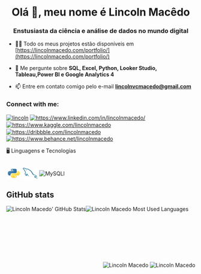 <h1 align="center">Olá 👋, meu nome é Lincoln Macêdo</h1>
<h3 align="center">Enstusiasta da ciência e análise de dados no mundo digital</h3>

- 👨‍💻 Todo os meus projetos estão disponíveis em [https://lincolnmacedo.com/portfolio/](https://lincolnmacedo.com/portfolio/)

- 💬 Me pergunte sobre **SQL, Excel, Python, Looker Studio, Tableau,Power BI e Google Analytics 4**

- 📫 Entre em contato comigo pelo e-mail **lincolnvcmacedo@gmail.com**


<h3 align="left">Connect with me:</h3>
<p align="left">
<a href="https://twitter.com/lincoln" target="blank"><img align="center" src="https://raw.githubusercontent.com/rahuldkjain/github-profile-readme-generator/master/src/images/icons/Social/twitter.svg" alt="lincoln" height="30" width="40" /></a>
<a href="https://linkedin.com/in/https://www.linkedin.com/in/lincolnmacedo/" target="blank"><img align="center" src="https://raw.githubusercontent.com/rahuldkjain/github-profile-readme-generator/master/src/images/icons/Social/linked-in-alt.svg" alt="https://www.linkedin.com/in/lincolnmacedo/" height="30" width="40" /></a>
<a href="https://kaggle.com/https://www.kaggle.com/lincolnmacedo" target="blank"><img align="center" src="https://raw.githubusercontent.com/rahuldkjain/github-profile-readme-generator/master/src/images/icons/Social/kaggle.svg" alt="https://www.kaggle.com/lincolnmacedo" height="30" width="40" /></a>
<a href="https://dribbble.com/https://dribbble.com/lincolnmacedo" target="blank"><img align="center" src="https://raw.githubusercontent.com/rahuldkjain/github-profile-readme-generator/master/src/images/icons/Social/dribbble.svg" alt="https://dribbble.com/lincolnmacedo" height="30" width="40" /></a>
<a href="https://www.behance.net/https://www.behance.net/lincolnmacedo" target="blank"><img align="center" src="https://raw.githubusercontent.com/rahuldkjain/github-profile-readme-generator/master/src/images/icons/Social/behance.svg" alt="https://www.behance.net/lincolnmacedo" height="30" width="40" /></a>
</p>

🖥 Linguagens e Tecnologias
<div style="align:center; display:inline-block">
<br>
  <img align="center" alt="Python" height="30" width="40" src="https://raw.githubusercontent.com/devicons/devicon/master/icons/python/python-original.svg">
  <img align="center" alt="MySQLl" height="30" width="40" src="https://raw.githubusercontent.com/devicons/devicon/master/icons/mysql/mysql-plain.svg">
  <img align="center" alt="MySQLl" height="30" width="40" src="https://user-images.githubusercontent.com/25181517/192108891-d86b6220-e232-423a-bf5f-90903e6887c3.png">
</div>

## GitHub stats

<div style="display: flex">
<img height="150em" src=https://github-readme-stats.vercel.app/api?username=lincolnmacedo&show_icons=true&theme=dark&include_all_commits=true&count_private=true alt="Lincoln Macedo' GitHub Stats"/>
<img height="150em" src="https://github-readme-stats.vercel.app/api/top-langs/?username=lincolnmacedo&layout=compact&langs_count=7&theme=dark" alt="Lincoln Macedo Most Used Languages"/>
</div>

<div align="right">
<img src="https://komarev.com/ghpvc/?username=alexcamargos" alt="Lincoln Macedo"/>
<img src="https://visitor-badge.laobi.icu/badge?page_id=lincolnmacedo" alt="Lincoln Macedo"/>
</div>
